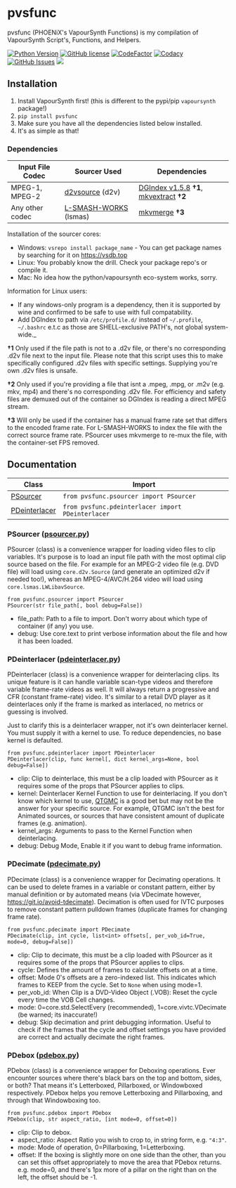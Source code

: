 # pvsfunc

pvsfunc (PHOENiX's VapourSynth Functions) is my compilation of VapourSynth Script's, Functions, and Helpers.

[<img src="https://img.shields.io/badge/python-3.6%2B-informational?style=flat" alt="Python Version" />](https://python.org)
[<img alt="GitHub license" src="https://img.shields.io/github/license/rlaPHOENiX/pvsfunc?style=flat" alt="License" />](https://github.com/rlaPHOENiX/pvsfunc/blob/master/LICENSE)
[<img src="https://codefactor.io/repository/github/rlaphoenix/pvsfunc/badge" alt="CodeFactor" />](https://codefactor.io/repository/github/rlaphoenix/pvsfunc)
[<img src="https://api.codacy.com/project/badge/Grade/574e843d9e044dcbbc2743cd8092148a" alt="Codacy" />](https://codacy.com/manual/rlaPHOENiX/pvsfunc?utm_source=github.com&utm_medium=referral&utm_content=rlaPHOENiX/pvsfunc&utm_campaign=Badge_Grade)
[<img src="https://img.shields.io/github/issues/rlaPHOENiX/pvsfunc?style=flat" alt="GitHub Issues" />](https://github.com/rlaPHOENiX/pvsfunc/issues)
<a href="https://makeapullrequest.com"><img src="https://img.shields.io/badge/PRs-welcome-brightgreen.svg?style=flat"></a>

## Installation

1. Install VapourSynth first! (this is different to the pypi/pip `vapoursynth` package!)
2. `pip install pvsfunc`
3. Make sure you have all the dependencies listed below installed.
4. It's as simple as that!

### Dependencies

| Input File Codec | Sourcer Used                    | Dependencies                                             |
| ---------------- | ------------------------------- | -------------------------------------------------------- |
| MPEG-1, MPEG-2   | [d2vsource][d2vs] (d2v)         | [DGIndex v1.5.8][dg] **†1**, [mkvextract][mkvnix] **†2** |
| Any other codec  | [L-SMASH-WORKS][lsmash] (lsmas) | [mkvmerge][mkvnix] **†3**                                |

Installation of the sourcer cores:

- Windows: `vsrepo install package_name` - You can get package names by searching for it on https://vsdb.top
- Linux: You probably know the drill. Check your package repo's or compile it.
- Mac: No idea how the python/vapoursynth eco-system works, sorry.

Information for Linux users:

- If any windows-only program is a dependency, then it is supported by wine and confirmed to be safe to use with full compatability.
- Add DGIndex to path via `/etc/profile.d/` instead of `~/.profile`, `~/.bashrc` e.t.c as those are SHELL-exclusive PATH's, not global system-wide.\_

**†1** Only used if the file path is not to a .d2v file, or there's no corresponding .d2v file next to the input file. Please note that this script uses this to make specifically configured .d2v files with specific settings. Supplying you're own .d2v files is unsafe.

**†2** Only used if you're providing a file that isnt a .mpeg, .mpg, or .m2v (e.g. mkv, mp4) and there's no corresponding .d2v file. For efficiency and safety files are demuxed out of the container so DGIndex is reading a direct MPEG stream.

**†3** Will only be used if the container has a manual frame rate set that differs to the encoded frame rate. For L-SMASH-WORKS to index the file with the correct source frame rate. PSourcer uses mkvmerge to re-mux the file, with the container-set FPS removed.

[dg]: http://rationalqm.us/dgmpgdec/dgmpgdec.html
[mkvnix]: https://mkvtoolnix.download
[lsmash]: https://github.com/VFR-maniac/L-SMASH-Works
[d2vs]: https://github.com/dwbuiten/d2vsource

## Documentation

| Class                                           | Import                                            |
| ----------------------------------------------- | ------------------------------------------------- |
| [PSourcer](#psourcer-psourcerpy)                | `from pvsfunc.psourcer import PSourcer`           |
| [PDeinterlacer](#pdeinterlacer-pdeinterlacerpy) | `from pvsfunc.pdeinterlacer import PDeinterlacer` |

### PSourcer ([psourcer.py](/pvsfunc/psourcer.py))

PSourcer (class) is a convenience wrapper for loading video files to clip variables. It's purpose is to load an input file path with the most optimal clip source based on the file. For example for an MPEG-2 video file (e.g. DVD file) will load using `core.d2v.Source` (and generate an optimized d2v if needed too!), whereas an MPEG-4/AVC/H.264 video will load using `core.lsmas.LWLibavSource`.

`from pvsfunc.psourcer import PSourcer`  
`PSourcer(str file_path[, bool debug=False])`

- file_path: Path to a file to import. Don't worry about which type of container (if any) you use.
- debug: Use core.text to print verbose information about the file and how it has been loaded.

### PDeinterlacer ([pdeinterlacer.py](/pvsfunc/pdeinterlacer.py))

PDeinterlacer (class) is a convenience wrapper for deinterlacing clips. Its unique feature is it can handle variable scan-type videos and therefore variable frame-rate videos as well. It will always return a progressive and CFR (constant frame-rate) video. It's similar to a retail DVD player as it deinterlaces only if the frame is marked as interlaced, no metrics or guessing is involved.

Just to clarify this is a deinterlacer wrapper, not it's own deinterlacer kernel. You must supply it with a kernel to use. To reduce dependencies, no base kernel is defaulted.

`from pvsfunc.pdeinterlacer import PDeinterlacer`  
`PDeinterlacer(clip, func kernel[, dict kernel_args=None, bool debug=False])`

- clip: Clip to deinterlace, this must be a clip loaded with PSourcer as it requires some of the props that PSourcer applies to clips.
- kernel: Deinterlacer Kernel Function to use for deinterlacing. If you don't know which kernel to use, [QTGMC](http://avisynth.nl/index.php/QTGMC) is a good bet but may not be the answer for your specific source. For example, QTGMC isn't the best for Animated sources, or sources that have consistent amount of duplicate frames (e.g. animation).
- kernel_args: Arguments to pass to the Kernel Function when deinterlacing.
- debug: Debug Mode, Enable it if you want to debug frame information.

### PDecimate ([pdecimate.py](/pvsfunc/pdecimate.py))

PDecimate (class) is a convenience wrapper for Decimating operations. It can be used to delete frames in a variable or constant pattern, either by manual definition or by automated means (via VDecimate however, https://git.io/avoid-tdecimate). Decimation is often used for IVTC purposes to remove constant pattern pulldown frames (duplicate frames for changing frame rate).

`from pvsfunc.pdecimate import PDecimate`  
`PDecimate(clip, int cycle, list<int> offsets[, per_vob_id=True, mode=0, debug=False])`

- clip: Clip to decimate, this must be a clip loaded with PSourcer as it requires some of the props that PSourcer applies to clips.
- cycle: Defines the amount of frames to calculate offsets on at a time.
- offset: Mode 0's offsets are a zero-indexed list. This indicates which frames to KEEP from the cycle. Set to `None` when using mode=1.
- per_vob_id: When Clip is a DVD-Video Object (.VOB): Reset the cycle every time the VOB Cell changes.
- mode: 0=core.std.SelectEvery (recommended), 1=core.vivtc.VDecimate (be warned; its inaccurate!)
- debug: Skip decimation and print debugging information. Useful to check if the frames that the cycle and offset settings you have provided are correct and actually decimate the right frames.

### PDebox ([pdebox.py](/pvsfunc/pdebox.py))

PDebox (class) is a convenience wrapper for Deboxing operations. Ever encounter sources where there's black bars on the top and bottom, sides, or both? That means it's Letterboxed, Pillarboxed, or Windowboxed respectively. PDebox helps you remove Letterboxing and Pillarboxing, and through that Windowboxing too.

`from pvsfunc.pdebox import PDebox`  
`PDebox(clip, str aspect_ratio, [int mode=0, offset=0])`

- clip: Clip to debox.
- aspect_ratio: Aspect Ratio you wish to crop to, in string form, e.g. `"4:3"`.
- mode: Mode of operation, 0=Pillarboxing, 1=Letterboxing.
- offset: If the boxing is slightly more on one side than the other, than you can set this offset appropriately to move the area that PDebox returns. e.g. mode=0, and there's 1px more of a pillar on the right than on the left, the offset should be -1.